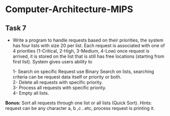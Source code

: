 # Computer-Architecture-MIPS
Task 7
-------

- Write a program to handle requests based on their priorities, the system has four lists with size 20 per list. Each
request is associated with one of 4 priorities (1-Critical, 2-High, 3-Medium, 4-Low) once request is arrived, it is
stored on the list that is still has free locations (starting from first list). System gives users ability to <br />

  1- Search on specific Request use Binary Search on lists, searching criteria can be request data itself or
priority or both. <br />
  2- Delete all requests with specific priority.  <br />
  3- Process all requests with specific priority. <br />
  4- Empty all lists. <br />

 **Bonus:** Sort all requests through one list or all lists (Quick Sort).
 Hints: request can be any character a, b ,c ..etc, process request is printing it.
